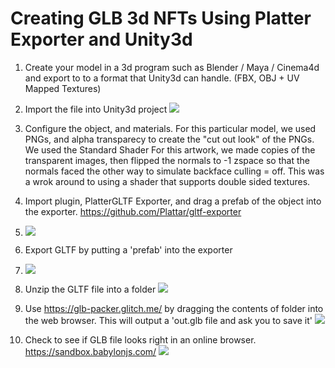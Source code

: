 # Creating GLB 3d NFTs Using Platter Exporter and Unity3d

1. Create your model in a 3d program such as Blender / Maya / Cinema4d and export to to a format that Unity3d can handle. (FBX, OBJ + UV Mapped Textures)


2. Import the file into Unity3d project
![](https://i.imgur.com/qja4N7M.png)


3. Configure the object, and materials. For this particular model, we used PNGs, and alpha transparecy to create the "cut out look" of the PNGs. We used the Standard Shader
For this artwork, we made copies of the transparent images, then flipped the normals to -1 zspace so that the normals faced the other way to simulate backface culling = off. This was a wrok around to using a shader that supports double sided textures.


4. Import plugin, PlatterGLTF Exporter, and drag a prefab of the object into the exporter. https://github.com/Plattar/gltf-exporter
5. ![](https://i.imgur.com/22GbwDE.png)



5. Export GLTF by putting a 'prefab' into the exporter


6. ![](https://i.imgur.com/7EnQL0X.png)

7. Unzip the GLTF file into a folder
![](https://i.imgur.com/qTbDWsi.png)
8. Use https://glb-packer.glitch.me/ by dragging the contents of folder into the web browser. This will output a 'out.glb file and ask you to save it'
![](https://i.imgur.com/2Oj5MCa.png)

9. Check to see if GLB file looks right in an online browser.
https://sandbox.babylonjs.com/
![](https://i.imgur.com/ZiunZom.png)
